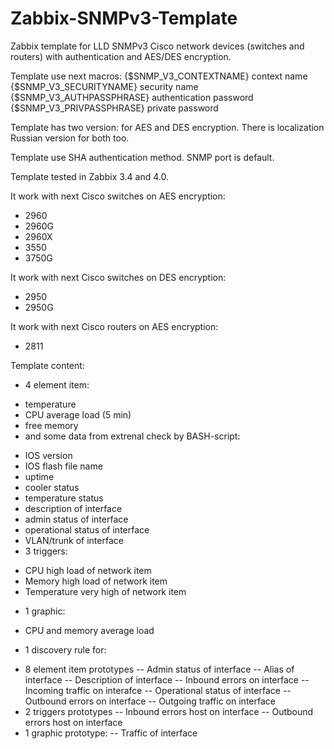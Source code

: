 # Zabbix-SNMPv3-Template
Zabbix template for LLD SNMPv3 Cisco network devices (switches and routers) with authentication and AES/DES encryption.

Template use next macros:
{$SNMP_V3_CONTEXTNAME}  context name
{$SNMP_V3_SECURITYNAME}  security name
{$SNMP_V3_AUTHPASSPHRASE}  authentication password
{$SNMP_V3_PRIVPASSPHRASE}  private password

Template has two version: for AES and DES encryption. There is localization Russian version for both too. 

Template use SHA authentication method. SNMP port is default.

Template tested in Zabbix 3.4 and 4.0. 

It work with next Cisco switches on AES encryption:
- 2960
- 2960G
- 2960X
- 3550
- 3750G

It work with next Cisco switches on DES encryption:
- 2950
- 2950G

It work with next Cisco routers on AES encryption:
- 2811

Template content:
- 4 element item:
 * temperature
 * CPU average load (5 min)
 * free memory
 * and some data from extrenal check by BASH-script:
  - IOS version
  - IOS flash file name
  - uptime
  - cooler status
  - temperature status
  - description of interface
  - admin status of interface
  - operational status of interface
  - VLAN/trunk of interface
- 3 triggers:
 * CPU high load of network item
 * Memory high load of network item
 * Temperature very high of network item
- 1 graphic:
 * CPU and memory average load
- 1 discovery rule for:
 * 8 element item prototypes
  -- Admin status of interface
  -- Alias of interface
  -- Description of interface
  -- Inbound errors on interface
  -- Incoming traffic on interafce
  -- Operational status of interface
  -- Outbound errors on interface
  -- Outgoing traffic on interface
 * 2 triggers prototypes
  -- Inbound errors host on interface
  -- Outbound errors host on interface
 * 1 graphic prototype:
  -- Traffic of interface
